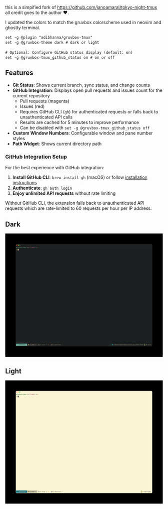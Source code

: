 this is a simpified fork of https://github.com/janoamaral/tokyo-night-tmux all credit goes to the author ❤️.

I updated the colors to match the gruvbox colorscheme used in neovim and ghostty terminal.

```
set -g @plugin "adibhanna/gruvbox-tmux"
set -g @gruvbox-theme dark # dark or light

# Optional: Configure GitHub status display (default: on)
set -g @gruvbox-tmux_github_status on # on or off
```

## Features

- **Git Status**: Shows current branch, sync status, and change counts
- **GitHub Integration**: Displays open pull requests and issues count for the current repository
  -  Pull requests (magenta)
  -  Issues (red)
  - Requires GitHub CLI (`gh`) for authenticated requests or falls back to unauthenticated API calls
  - Results are cached for 5 minutes to improve performance
  - Can be disabled with `set -g @gruvbox-tmux_github_status off`
- **Custom Window Numbers**: Configurable window and pane number styles
- **Path Widget**: Shows current directory path

### GitHub Integration Setup

For the best experience with GitHub integration:

1. **Install GitHub CLI**: `brew install gh` (macOS) or follow [installation instructions](https://cli.github.com/)
2. **Authenticate**: `gh auth login`
3. **Enjoy unlimited API requests** without rate limiting

Without GitHub CLI, the extension falls back to unauthenticated API requests which are rate-limited to 60 requests per hour per IP address.

## Dark

![dark](img/dark.png)

## Light

![light](img/light.png)
